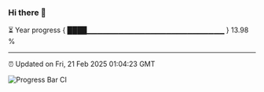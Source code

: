 ### Hi there 👋

⏳ Year progress { ████▁▁▁▁▁▁▁▁▁▁▁▁▁▁▁▁▁▁▁▁▁▁▁▁▁▁ } 13.98 %

---

⏰ Updated on Fri, 21 Feb 2025 01:04:23 GMT

![Progress Bar CI](https://github.com/liununu/liununu/workflows/Progress%20Bar%20CI/badge.svg)
